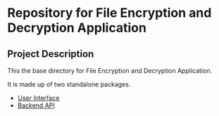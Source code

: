 # Repository for File Encryption and Decryption Application

## Project Description

This the base directory for File Encryption and Decryption Application.

It is made up of two standalone packages.

- [User Interface]()
- [Backend API](https://github.com/eyitayoit-alt/appcrypt_backend/tree/df96685a9c2a13a3b9178e77985e20ab02bff7e1)
